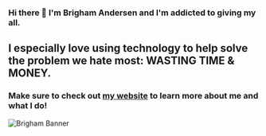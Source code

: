 ### Hi there 👋 I'm Brigham Andersen and I'm addicted to giving my all.

## I especially love using technology to help solve the problem we hate most: WASTING TIME & MONEY.


### Make sure to check out [my website](https://brighamband.com) to learn more about me and what I do!

![Brigham Banner](https://github.com/[username]/[reponame]/blob/[branch]/image.jpg?raw=true)

<!--
**brighamband/brighamband** is a ✨ _special_ ✨ repository because its `README.md` (this file) appears on your GitHub profile.

Here are some ideas to get you started:

- 🔭 I’m currently working on ...
- 🌱 I’m currently learning ...
- 👯 I’m looking to collaborate on ...
- 🤔 I’m looking for help with ...
- 💬 Ask me about ...
- 📫 How to reach me: ...
- 😄 Pronouns: ...
- ⚡ Fun fact: ...
-->
